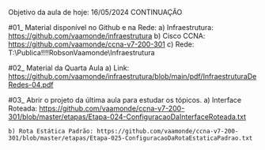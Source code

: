 Objetivo da aula de hoje: 16/05/2024 CONTINUAÇÃO

#01_ Material disponível no Github e na Rede:
	a) Infraestrutura: https://github.com/vaamonde/infraestrutura
	b) Cisco CCNA: https://github.com/vaamonde/ccna-v7-200-301
	c) Rede: T:\Publica\!!!!RobsonVaamonde\Infraestrutura

#02_ Material da Quarta Aula
	a) Link: https://github.com/vaamonde/infraestrutura/blob/main/pdf/InfraestruturaDeRedes-04.pdf

#03_ Abrir o projeto da última aula para estudar os tópicos.
	a) Interface Roteada: https://github.com/vaamonde/ccna-v7-200-301/blob/master/etapas/Etapa-024-ConfiguracaoDaInterfaceRoteada.txt
	
	b) Rota Estática Padrão: https://github.com/vaamonde/ccna-v7-200-301/blob/master/etapas/Etapa-025-ConfiguracaoDaRotaEstaticaPadrao.txt
